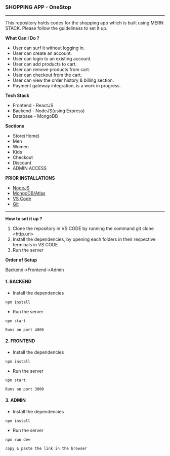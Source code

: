 ### SHOPPING APP - OneStop
---

This repository holds codes for the shopping app which is built using MERN STACK. Please follow the guideliness to set it up.

**What Can I Do ?**
- User can surf it without logging in.
- User can create an account.
- User can login to an existing account.
- User can add products to cart.
- User can remove products from cart.
- User can checkout from the cart.
- User can view the order history & billing section.
- Payment gateway integration, is a work in progress.

**Tech Stack**
- Frontend - ReactJS
- Backend - NodeJS(using Express)
- Database - MongoDB

  
**Sections**

- Store(Home)
- Men
- Women
- Kids
- Checkout
- Discount
- ADMIN ACCESS 
  
**PRIOR INSTALLATIONS**

- [NodeJS](https://nodejs.org/en/download)
- [MongoDB/Atlas](https://www.mongodb.com/cloud/atlas/register)
- [VS Code](https://code.visualstudio.com/download)
- [Git](https://git-scm.com/)
  
---

**How to set it up ?**

1. Clone the repository in VS CODE by running the command git clone <http.url>
3. Install the dependencies, by opening each folders in their respective terminals in VS CODE
4. Run the server

**Order of Setup**

Backend->Frontend->Admin

#### 1. BACKEND
- Install the dependencies

```
npm install
```

- Run the server
  
```
npm start
```

```
Runs on port 4000
```

#### 2. FRONTEND
- Install the dependencies

```
npm install
```
- Run the server
  
```
npm start
```

```
Runs on port 3000
```
#### 3. ADMIN
- Install the dependencies

```
npm install
```
- Run the server
  
```
npm run dev
```

```
copy & paste the link in the browser

```
